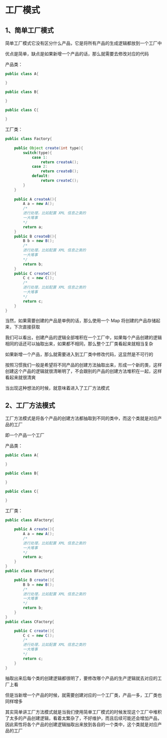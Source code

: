 # 工厂模式



## 1、简单工厂模式

简单工厂模式它没有区分什么产品，它是将所有产品的生成逻辑都放到一个工厂中

优点是简单，缺点是如果新增一个产品的话，那么就需要去修改对应的代码



产品类：

```java
public class A{

}

public class B{

}

public class C{
    
}
```



工厂类：

```java
public class Factory{
	
    public Object create(int type){
        switch(type){
            case 1:
                return createA();
            case 2:
                return createB();
            default:
                return createC();
        }
    }
    
    public A createA(){
        A a = new A();
        /*
        进行处理，比如配置 XML 信息之类的
        一大堆事
        */
        return a;
    }
    public B createB(){
        B b = new B();
        /*
        进行处理，比如配置 XML 信息之类的
        一大堆事
        */
        return b;
    }
    public C createC(){
        C c = new C();
        /*
        进行处理，比如配置 XML 信息之类的
        一大堆事
        */
        return c;
    }
}
```



当然，如果需要创建的产品是单例的话，那么使用一个 Map 将创建的产品存储起来，下次直接获取

我们可以看出，创建产品的逻辑全部堆积在一个工厂中，如果每个产品创建的逻辑相同的话还可以抽取出来，如果都不相同，那么整个工厂类看起来就相当复杂

如果新增一个产品，那么就需要进入到工厂类中修改代码，这显然是不可行的

按照习惯我们一般是希望将不同产品的创建方法抽取出来，形成一个新的类，这样创建这个产品的逻辑就很清晰明了，不会跟别的产品的创建方法堆积在一起，这样看起来就很清爽

当出现这种想法的时候，就意味着进入了工厂方法模式



## 2、工厂方法模式

工厂方法模式是将各个产品的创建方法都抽取到不同的类中，而这个类就是对应产品的工厂

即一个产品一个工厂



产品类：

```java
public class A{

}

public class B{

}

public class C{
    
}
```



工厂类：

```java
public class AFactory{

    public A create(){
        A a = new A();
        /*
        进行处理，比如配置 XML 信息之类的
        一大堆事
        */
        return a;
    } 
}
public class BFactory{

    public B create(){
        B b = new B();
        /*
        进行处理，比如配置 XML 信息之类的
        一大堆事
        */
        return b;
    }
}
public class CFactory{

    public C create(){
        C c = new C();
        /*
        进行处理，比如配置 XML 信息之类的
        一大堆事
        */
        return c;
    }
}
```



抽取出来后每个类的创建逻辑都很明了，要修改哪个产品的生产逻辑就去对应的工厂上看

但是当新增一个产品的时候，就需要创建对应的一个工厂类，产品一多，工厂类也同样增多

其实简单讲工厂方法模式就是当我们使用简单工厂模式的时候发现这个工厂中堆积了太多的产品创建逻辑，看着太繁杂了，不好维护，而且后续可能还会增加产品，因此索性将各个产品的创建逻辑抽取出来放到各自的一个类中，这个类就是对应产品的工厂
